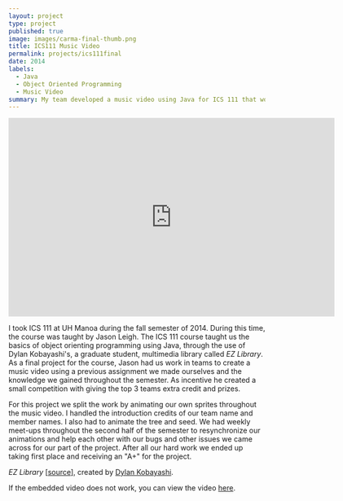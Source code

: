 ```yaml
---
layout: project
type: project
published: true
image: images/carma-final-thumb.png
title: ICS111 Music Video
permalink: projects/ics111final
date: 2014
labels:
  - Java
  - Object Oriented Programming
  - Music Video
summary: My team developed a music video using Java for ICS 111 that won first place out of the entire class.
---
```


<center><iframe width="640" height="390" src="https://www.youtube.com/embed/vT3JbCcj6Jc" frameborder="0" allowfullscreen></iframe></center>

I took ICS 111 at UH Manoa during the fall semester of 2014. During this time, the course was taught by Jason Leigh. The ICS 111 course taught us the basics of object orienting programming using Java, through the use of Dylan Kobayashi's, a graduate student, multimedia library called <i>EZ Library</i>. As a final project for the course, Jason had us work in teams to create a music video using a previous assignment we made ourselves and the knowledge we gained throughout the semester. As incentive he created a small competition with giving the top 3 teams extra credit and prizes.

For this project we split the work by animating our own sprites throughout the music video. I handled the introduction credits of our team name and member names. I also had to animate the tree and seed. We had weekly meet-ups throughout the second half of the semester to resynchronize our animations and help each other with our bugs and other issues we came across for our part of the project. After all our hard work we ended up taking first place and receiving an "A+" for the project.

<i>EZ Library</i> [[source](http://www2.hawaii.edu/~dylank/ics111/)], created by [Dylan Kobayashi](http://www2.hawaii.edu/~dylank/about/).

If the embedded video does not work, you can view the video [here](https://youtu.be/vT3JbCcj6Jc).
<div style="height:50px;"></div>

